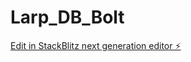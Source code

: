 # Larp_DB_Bolt

[Edit in StackBlitz next generation editor ⚡️](https://stackblitz.com/~/github.com/wlcarden/Larp_DB_Bolt)